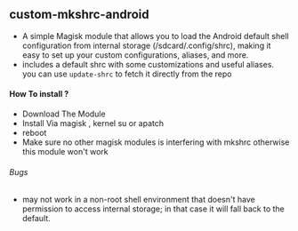 ## custom-mkshrc-android
- A simple Magisk module that allows you to load the Android default shell configuration from internal storage (/sdcard/.config/shrc), making it easy to set up your custom configurations, aliases, and more.
- includes a default shrc with some customizations and useful aliases. you can use `update-shrc` to fetch it directly from the repo

#### How To install ?
- Download The Module
- Install Via magisk , kernel su or apatch
- reboot
- Make sure no other magisk modules is interfering with mkshrc otherwise this module won't work

###### Bugs
-  may not work in a non-root shell environment that doesn't have permission to access internal storage; in that case it will fall back to the default.

